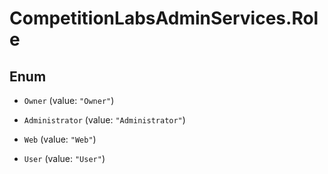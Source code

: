 # CompetitionLabsAdminServices.Role

## Enum


* `Owner` (value: `"Owner"`)

* `Administrator` (value: `"Administrator"`)

* `Web` (value: `"Web"`)

* `User` (value: `"User"`)


